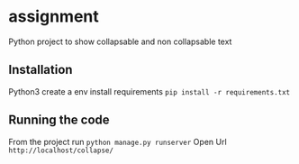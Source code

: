 # assignment
Python project to show collapsable and non collapsable text
## Installation
Python3
create a env 
install requirements
```pip install -r requirements.txt```

## Running the code
From the project run 
```python manage.py runserver```
Open Url
```http://localhost/collapse/```


